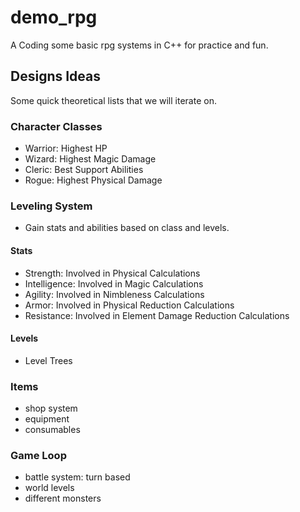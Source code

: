 # demo_rpg

A Coding some basic rpg systems in C++ for practice and fun.

## Designs Ideas

Some quick theoretical lists that we will iterate on.

### Character Classes

- Warrior: Highest HP
- Wizard: Highest Magic Damage
- Cleric: Best Support Abilities
- Rogue: Highest Physical Damage

### Leveling System

- Gain stats and abilities based on class and levels.

#### Stats

- Strength: Involved in Physical Calculations
- Intelligence: Involved in Magic Calculations
- Agility: Involved in Nimbleness Calculations 
- Armor: Involved in Physical Reduction Calculations
- Resistance: Involved in Element Damage Reduction Calculations

#### Levels

- Level Trees

### Items

- shop system
- equipment
- consumables

### Game Loop

- battle system: turn based
- world levels
- different monsters
